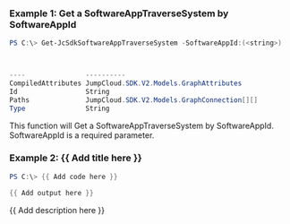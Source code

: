 ### Example 1: Get a SoftwareAppTraverseSystem by SoftwareAppId
```powershell
PS C:\> Get-JcSdkSoftwareAppTraverseSystem -SoftwareAppId:(<string>)



----               ----------
CompiledAttributes JumpCloud.SDK.V2.Models.GraphAttributes
Id                 String
Paths              JumpCloud.SDK.V2.Models.GraphConnection[][]
Type               String


```

This function will Get a SoftwareAppTraverseSystem by SoftwareAppId. SoftwareAppId is a required parameter.

### Example 2: {{ Add title here }}
```powershell
PS C:\> {{ Add code here }}

{{ Add output here }}
```

{{ Add description here }}

